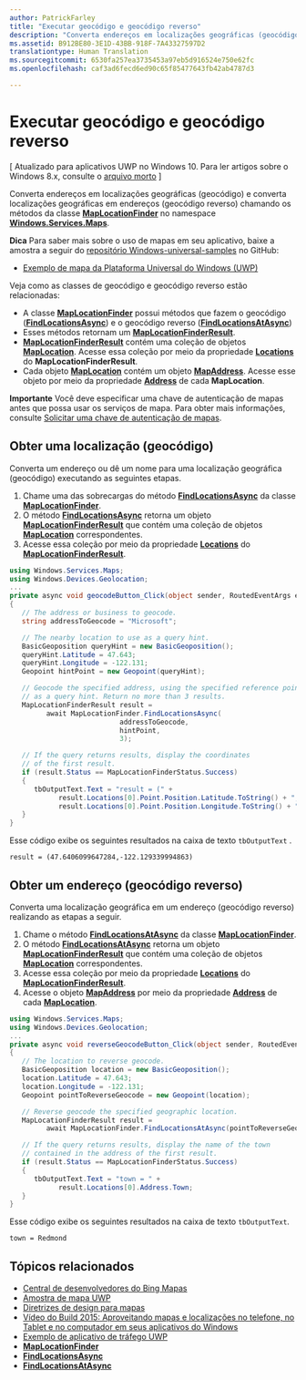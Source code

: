```yaml
---
author: PatrickFarley
title: "Executar geocódigo e geocódigo reverso"
description: "Converta endereços em localizações geográficas (geocódigo) e converta localizações geográficas em endereços (geocódigo reverso) chamando os métodos da classe MapLocationFinder no namespace Windows.Services.Maps."
ms.assetid: B912BE80-3E1D-43BB-918F-7A43327597D2
translationtype: Human Translation
ms.sourcegitcommit: 6530fa257ea3735453a97eb5d916524e750e62fc
ms.openlocfilehash: caf3ad6fecd6ed90c65f85477643fb42ab4787d3

---
```


# Executar geocódigo e geocódigo reverso


\[ Atualizado para aplicativos UWP no Windows 10. Para ler artigos sobre o Windows 8.x, consulte o [arquivo morto](http://go.microsoft.com/fwlink/p/?linkid=619132) \]


Converta endereços em localizações geográficas (geocódigo) e converta localizações geográficas em endereços (geocódigo reverso) chamando os métodos da classe [**MapLocationFinder**](https://msdn.microsoft.com/library/windows/apps/dn627550) no namespace [**Windows.Services.Maps**](https://msdn.microsoft.com/library/windows/apps/dn636979).

**Dica** Para saber mais sobre o uso de mapas em seu aplicativo, baixe a amostra a seguir do [repositório Windows-universal-samples](http://go.microsoft.com/fwlink/p/?LinkId=619979) no GitHub:

-   [Exemplo de mapa da Plataforma Universal do Windows (UWP)](http://go.microsoft.com/fwlink/p/?LinkId=619977)

Veja como as classes de geocódigo e geocódigo reverso estão relacionadas:

-   A classe [**MapLocationFinder**](https://msdn.microsoft.com/library/windows/apps/dn627550) possui métodos que fazem o geocódigo ([**FindLocationsAsync**](https://msdn.microsoft.com/library/windows/apps/dn636925)) e o geocódigo reverso ([**FindLocationsAtAsync**](https://msdn.microsoft.com/library/windows/apps/dn636928))
-   Esses métodos retornam um [**MapLocationFinderResult**](https://msdn.microsoft.com/library/windows/apps/dn627551).
-   [
            **MapLocationFinderResult**](https://msdn.microsoft.com/library/windows/apps/dn627551) contém uma coleção de objetos [**MapLocation**](https://msdn.microsoft.com/library/windows/apps/dn627549). Acesse essa coleção por meio da propriedade [**Locations**](https://msdn.microsoft.com/library/windows/apps/dn627552) do **MapLocationFinderResult**.
-   Cada objeto [**MapLocation**](https://msdn.microsoft.com/library/windows/apps/dn627549) contém um objeto [**MapAddress**](https://msdn.microsoft.com/library/windows/apps/dn627533). Acesse esse objeto por meio da propriedade [**Address**](https://msdn.microsoft.com/library/windows/apps/dn636929) de cada **MapLocation**.

**Importante**  Você deve especificar uma chave de autenticação de mapas antes que possa usar os serviços de mapa. Para obter mais informações, consulte [Solicitar uma chave de autenticação de mapas](authentication-key.md).

 

## Obter uma localização (geocódigo)


Converta um endereço ou dê um nome para uma localização geográfica (geocódigo) executando as seguintes etapas.

1.  Chame uma das sobrecargas do método [**FindLocationsAsync**](https://msdn.microsoft.com/library/windows/apps/dn636925) da classe [**MapLocationFinder**](https://msdn.microsoft.com/library/windows/apps/dn627550).
2.  O método [**FindLocationsAsync**](https://msdn.microsoft.com/library/windows/apps/dn636925) retorna um objeto [**MapLocationFinderResult**](https://msdn.microsoft.com/library/windows/apps/dn627551) que contém uma coleção de objetos [**MapLocation**](https://msdn.microsoft.com/library/windows/apps/dn627549) correspondentes.
3.  Acesse essa coleção por meio da propriedade [**Locations**](https://msdn.microsoft.com/library/windows/apps/dn627552) do [**MapLocationFinderResult**](https://msdn.microsoft.com/library/windows/apps/dn627551).

```csharp
using Windows.Services.Maps;
using Windows.Devices.Geolocation;
...
private async void geocodeButton_Click(object sender, RoutedEventArgs e)
{
   // The address or business to geocode.
   string addressToGeocode = "Microsoft";

   // The nearby location to use as a query hint.
   BasicGeoposition queryHint = new BasicGeoposition();
   queryHint.Latitude = 47.643;
   queryHint.Longitude = -122.131;
   Geopoint hintPoint = new Geopoint(queryHint);

   // Geocode the specified address, using the specified reference point
   // as a query hint. Return no more than 3 results.
   MapLocationFinderResult result =
         await MapLocationFinder.FindLocationsAsync(
                           addressToGeocode,
                           hintPoint,
                           3);

   // If the query returns results, display the coordinates
   // of the first result.
   if (result.Status == MapLocationFinderStatus.Success)
   {
      tbOutputText.Text = "result = (" +
            result.Locations[0].Point.Position.Latitude.ToString() + "," +
            result.Locations[0].Point.Position.Longitude.ToString() + ")";
   }
}
```

Esse código exibe os seguintes resultados na caixa de texto `tbOutputText` .

``` syntax
result = (47.6406099647284,-122.129339994863)
```

## Obter um endereço (geocódigo reverso)


Converta uma localização geográfica em um endereço (geocódigo reverso) realizando as etapas a seguir.

1.  Chame o método [**FindLocationsAtAsync**](https://msdn.microsoft.com/library/windows/apps/dn636928) da classe [**MapLocationFinder**](https://msdn.microsoft.com/library/windows/apps/dn627550).
2.  O método [**FindLocationsAtAsync**](https://msdn.microsoft.com/library/windows/apps/dn636928) retorna um objeto [**MapLocationFinderResult**](https://msdn.microsoft.com/library/windows/apps/dn627551) que contém uma coleção de objetos [**MapLocation**](https://msdn.microsoft.com/library/windows/apps/dn627549) correspondentes.
3.  Acesse essa coleção por meio da propriedade [**Locations**](https://msdn.microsoft.com/library/windows/apps/dn627552) do [**MapLocationFinderResult**](https://msdn.microsoft.com/library/windows/apps/dn627551).
4.  Acesse o objeto [**MapAddress**](https://msdn.microsoft.com/library/windows/apps/dn627533) por meio da propriedade [**Address**](https://msdn.microsoft.com/library/windows/apps/dn636929) de cada [**MapLocation**](https://msdn.microsoft.com/library/windows/apps/dn627549).

```csharp
using Windows.Services.Maps;
using Windows.Devices.Geolocation;
...
private async void reverseGeocodeButton_Click(object sender, RoutedEventArgs e)
{
   // The location to reverse geocode.
   BasicGeoposition location = new BasicGeoposition();
   location.Latitude = 47.643;
   location.Longitude = -122.131;
   Geopoint pointToReverseGeocode = new Geopoint(location);

   // Reverse geocode the specified geographic location.
   MapLocationFinderResult result =
         await MapLocationFinder.FindLocationsAtAsync(pointToReverseGeocode);

   // If the query returns results, display the name of the town
   // contained in the address of the first result.
   if (result.Status == MapLocationFinderStatus.Success)
   {
      tbOutputText.Text = "town = " +
            result.Locations[0].Address.Town;
   }
}
```

Esse código exibe os seguintes resultados na caixa de texto `tbOutputText`.

``` syntax
town = Redmond
```

## Tópicos relacionados

* [Central de desenvolvedores do Bing Mapas](https://www.bingmapsportal.com/)
* [Amostra de mapa UWP](http://go.microsoft.com/fwlink/p/?LinkId=619977)
* [Diretrizes de design para mapas](https://msdn.microsoft.com/library/windows/apps/dn596102)
* [Vídeo do Build 2015: Aproveitando mapas e localizações no telefone, no Tablet e no computador em seus aplicativos do Windows](https://channel9.msdn.com/Events/Build/2015/2-757)
* [Exemplo de aplicativo de tráfego UWP](http://go.microsoft.com/fwlink/p/?LinkId=619982)
* [**MapLocationFinder**](https://msdn.microsoft.com/library/windows/apps/dn627550)
* [**FindLocationsAsync**](https://msdn.microsoft.com/library/windows/apps/dn636925)
* [**FindLocationsAtAsync**](https://msdn.microsoft.com/library/windows/apps/dn636928)





<!--HONumber=Jun16_HO4-->


